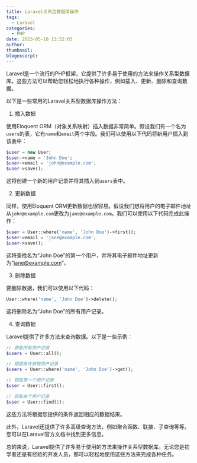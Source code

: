 ```yaml
---
title: Laravel关系型数据库操作
tags:
  - Laravel
categories:
  - PHP
date: 2023-05-18 13:52:03
author:
thumbnail:
blogexcerpt:
---
```

Laravel是一个流行的PHP框架，它提供了许多易于使用的方法来操作关系型数据库。这些方法可以帮助您轻松地执行各种操作，例如插入、更新、删除和查询数据。

以下是一些常用的Laravel关系型数据库操作方法：

1. 插入数据

使用Eloquent ORM（对象关系映射）插入数据非常简单。假设我们有一个名为`users`的表，它有`name`和`email`两个字段。我们可以使用以下代码将新用户插入到该表中：

```php
$user = new User;
$user->name = 'John Doe';
$user->email = 'john@example.com';
$user->save();
```

这将创建一个新的用户记录并将其插入到`users`表中。

2. 更新数据

同样，使用Eloquent ORM更新数据也很容易。假设我们想将用户的电子邮件地址从`john@example.com`更改为`jane@example.com`。我们可以使用以下代码完成此操作：

```php
$user = User::where('name', 'John Doe')->first();
$user->email = 'jane@example.com';
$user->save();
```

这将查找名为“John Doe”的第一个用户，并将其电子邮件地址更新为“jane@example.com”。

3. 删除数据

要删除数据，我们可以使用以下代码：

```php
User::where('name', 'John Doe')->delete();
```

这将删除名为“John Doe”的所有用户记录。

4. 查询数据

Laravel提供了许多方法来查询数据。以下是一些示例：

```php
// 获取所有用户记录
$users = User::all();

// 根据条件获取用户记录
$users = User::where('name', 'John Doe')->get();

// 获取第一个用户记录
$user = User::first();

// 获取单个用户记录
$user = User::find(1);
```

这些方法将根据您提供的条件返回相应的数据结果。

此外，Laravel还提供了许多高级查询方法，例如聚合函数、联接、子查询等等。您可以在Laravel官方文档中找到更多信息。

总的来说，Laravel提供了许多易于使用的方法来操作关系型数据库。无论您是初学者还是有经验的开发人员，都可以轻松地使用这些方法来完成各种任务。
